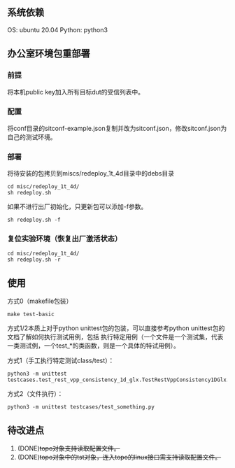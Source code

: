 ## 系统依赖

 OS: ubuntu 20.04
 Python: python3

## 办公室环境包重部署

### 前提
将本机public key加入所有目标dut的受信列表中。

### 配置
将conf目录的sitconf-example.json复制并改为sitconf.json，修改sitconf.json为自己的测试环境。

### 部署

将待安装的包拷贝到miscs/redeploy_1t_4d目录中的debs目录

```
cd misc/redeploy_1t_4d/
sh redeploy.sh
```

如果不进行出厂初始化，只更新包可以添加-f参数。

```
sh redeploy.sh -f
```

### 复位实验环境（恢复出厂激活状态）

```
cd misc/redeploy_1t_4d/
sh redeploy.sh -r
```

## 使用

方式0（makefile包装）


```
make test-basic
```

方式1/2本质上对于python unittest包的包装，可以直接参考python unittest包的文档了解如何执行测试用例，包括
执行特定用例（一个文件是一个测试集，代表一类测试例，一个test_*的类函数，则是一个具体的特试用例）。

方式1（手工执行特定测试class/test）：
```
python3 -m unittest testcases.test_rest_vpp_consistency_1d_glx.TestRestVppConsistency1DGlx.test_glx_link_block_wan_mode
```

方式2（文件执行）：

```
python3 -m unittest testcases/test_something.py
```

## 待改进点

1. (DONE)~~topo对象支持读取配置文件。~~
2. (DONE)~~topo对象中的tst对象，连入topo的linux接口需支持读取配置文件。~~
